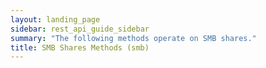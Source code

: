 ```yaml
---
layout: landing_page
sidebar: rest_api_guide_sidebar
summary: "The following methods operate on SMB shares."
title: SMB Shares Methods (smb)
---
```

